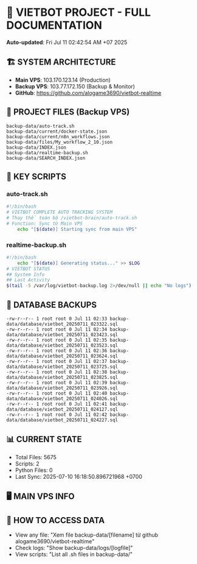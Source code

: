 # 🤖 VIETBOT PROJECT - FULL DOCUMENTATION
**Auto-updated**: Fri Jul 11 02:42:54 AM +07 2025

## 🏗️ SYSTEM ARCHITECTURE
- **Main VPS**: 103.170.123.14 (Production)
- **Backup VPS**: 103.77.172.150 (Backup & Monitor)
- **GitHub**: https://github.com/alogame3690/vietbot-realtime

## 📁 PROJECT FILES (Backup VPS)
```
backup-data/auto-track.sh
backup-data/current/docker-state.json
backup-data/current/n8n_workflows.json
backup-data/files/My_workflow_2_10.json
backup-data/INDEX.json
backup-data/realtime-backup.sh
backup-data/SEARCH_INDEX.json
```

## 🔧 KEY SCRIPTS
### auto-track.sh
```bash
#!/bin/bash
# VIETBOT COMPLETE AUTO TRACKING SYSTEM
# Thay thế toàn bộ /vietbot-brain/auto-track.sh
# Function: Sync từ Main VPS
    echo "[$(date)] Starting sync from main VPS"
```
### realtime-backup.sh
```bash
#!/bin/bash
    echo "[$(date)] Generating status..." >> $LOG
# VIETBOT STATUS
## System Info
## Last Activity
$(tail -5 /var/log/vietbot-backup.log 2>/dev/null || echo "No logs")
```

## 💾 DATABASE BACKUPS
```
-rw-r--r-- 1 root root 0 Jul 11 02:33 backup-data/database/vietbot_20250711_023322.sql
-rw-r--r-- 1 root root 0 Jul 11 02:34 backup-data/database/vietbot_20250711_023423.sql
-rw-r--r-- 1 root root 0 Jul 11 02:35 backup-data/database/vietbot_20250711_023523.sql
-rw-r--r-- 1 root root 0 Jul 11 02:36 backup-data/database/vietbot_20250711_023624.sql
-rw-r--r-- 1 root root 0 Jul 11 02:37 backup-data/database/vietbot_20250711_023725.sql
-rw-r--r-- 1 root root 0 Jul 11 02:38 backup-data/database/vietbot_20250711_023825.sql
-rw-r--r-- 1 root root 0 Jul 11 02:39 backup-data/database/vietbot_20250711_023926.sql
-rw-r--r-- 1 root root 0 Jul 11 02:40 backup-data/database/vietbot_20250711_024026.sql
-rw-r--r-- 1 root root 0 Jul 11 02:41 backup-data/database/vietbot_20250711_024127.sql
-rw-r--r-- 1 root root 0 Jul 11 02:42 backup-data/database/vietbot_20250711_024227.sql
```

## 📊 CURRENT STATE
- Total Files: 5675
- Scripts: 2
- Python Files: 0
- Last Sync: 2025-07-10 16:18:50.896721968 +0700

## 🖥️ MAIN VPS INFO


## 🚨 HOW TO ACCESS DATA
- View any file: "Xem file backup-data/[filename] từ github alogame3690/vietbot-realtime"
- Check logs: "Show backup-data/logs/[logfile]"
- View scripts: "List all .sh files in backup-data/"
